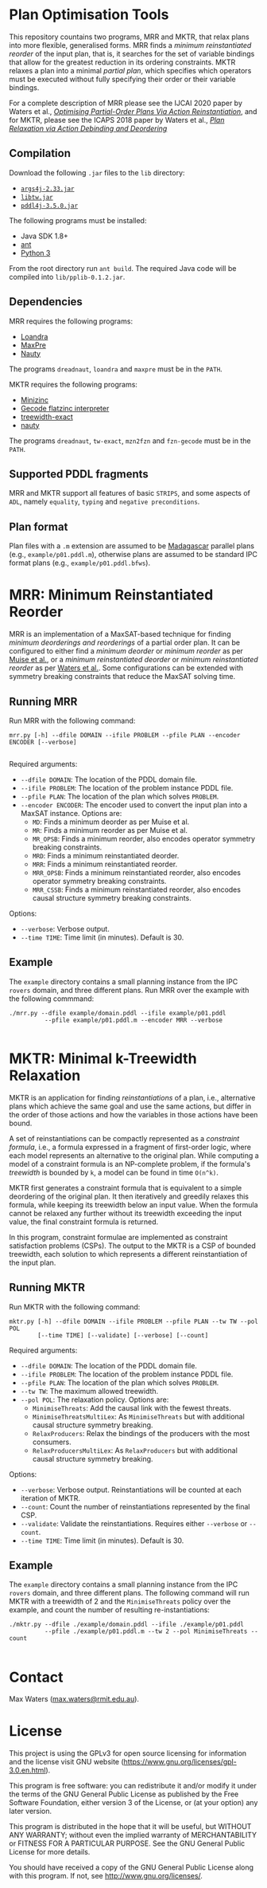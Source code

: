 # Plan Optimisation Tools

This repository countains two programs, MRR and MKTR, that relax plans into more flexible, generalised forms.
MRR finds a *minimum reinstantiated reorder* of the input plan, that is, it searches for the set of variable bindings that allow for the greatest reduction in its ordering constraints.
MKTR relaxes a plan into a minimal *partial plan*, which specifies which operators must be executed without fully specifying their order or their variable bindings.

For a complete description of MRR please see the IJCAI 2020 paper by Waters et al., [*Optimising Partial-Order Plans Via Action Reinstantiation*](https://www.ijcai.org/Proceedings/2020/573), and for MKTR, please see the ICAPS 2018 paper by Waters et al., [*Plan Relaxation via Action Debinding and Deordering*](https://www.aaai.org/ocs/index.php/ICAPS/ICAPS18/paper/viewPaper/17765)

## Compilation

Download the following `.jar` files to the `lib` directory:

* [`args4j-2.33.jar`](https://github.com/kohsuke/args4j)
* [`libtw.jar`](http://www.treewidth.com/treewidth/)
* [`pddl4j-3.5.0.jar`](https://github.com/pellierd/pddl4j)

The following programs must be installed:

* Java SDK 1.8+
* [ant](http://ant.apache.org)
* [Python 3](https://www.python.org/)

From the root directory run `ant build`. The required Java code will be compiled into `lib/pplib-0.1.2.jar`.

## Dependencies

MRR requires the following programs:

* [Loandra](https://github.com/jezberg/loandra)
* [MaxPre](https://github.com/Laakeri/maxpre)
* [Nauty](https://pallini.di.uniroma1.it/)

The programs `dreadnaut`, `loandra` and `maxpre` must be in the `PATH`.

MKTR requires the following programs:

* [Minizinc](http://www.minizinc.org)
* [Gecode flatzinc interpreter](http://www.gecode.org/flatzinc.html)
* [treewidth-exact](https://github.com/TCS-Meiji/treewidth-exact)
* [nauty](https://pallini.di.uniroma1.it/)

The programs `dreadnaut`, `tw-exact`, `mzn2fzn` and `fzn-gecode` must be in the `PATH`.

## Supported PDDL fragments

MRR and MKTR support all features of basic `STRIPS`, and some aspects of `ADL`, namely `equality`, `typing` and `negative preconditions`.

## Plan format

Plan files with a `.m` extension are assumed to be [Madagascar](https://research.ics.aalto.fi/software/sat/madagascar/) parallel plans (e.g., `example/p01.pddl.m`), otherwise plans are assumed to be standard IPC format plans (e.g., `example/p01.pddl.bfws`).


# MRR: Minimum Reinstantiated Reorder

MRR is an implementation of a MaxSAT-based technique for finding *minimum deorderings and reorderings* of a partial order plan. It can be configured to either find a *minimum deorder* or *minimum reorder* as per [Muise et al.](https://www.jair.org/index.php/jair/article/view/11024), or a *minimum reinstantiated deorder* or *minimum reinstantiated reorder* as per [Waters et al.](https://www.ijcai.org/Proceedings/2020/573).
Some configurations can be extended with symmetry breaking constraints that reduce the MaxSAT solving time.

## Running MRR

Run MRR with the following command:

```
mrr.py [-h] --dfile DOMAIN --ifile PROBLEM --pfile PLAN --encoder ENCODER [--verbose]
			  	 
```

Required arguments:

* `--dfile DOMAIN`: The location of the PDDL domain file.
* `--ifile PROBLEM`: The location of the problem instance PDDL file.
* `--pfile PLAN`: The location of the plan which solves `PROBLEM`.
* `--encoder ENCODER`: The encoder used to convert the input plan into a MaxSAT instance. Options are: 
	* `MD`: Finds a minimum deorder as per Muise et al.
	* `MR`: Finds a minimum reorder as per Muise et al.
	* `MR_OPSB`: Finds a minimum reorder, also encodes operator symmetry breaking constraints.
	* `MRD`: Finds a minimum reinstantiated deorder.
	* `MRR`: Finds a minimum reinstantiated reorder.
	* `MRR_OPSB`: Finds a minimum reinstantiated reorder, also encodes operator symmetry breaking constraints.
    * `MRR_CSSB`: Finds a minimum reinstantiated reorder, also encodes causal structure symmetry breaking constraints.
	
Options:

* `--verbose`: Verbose output.
* `--time TIME`: Time limit (in minutes). Default is 30.


## Example

The `example` directory contains a small planning instance from the IPC `rovers` domain, and three different plans. Run MRR over the example with the following commmand:

```
./mrr.py --dfile example/domain.pddl --ifile example/p01.pddl
		  --pfile example/p01.pddl.m --encoder MRR --verbose
			  	 
```

# MKTR: Minimal k-Treewidth Relaxation

MKTR is an application for finding *reinstantiations* of a plan, i.e., alternative plans which achieve the same goal and use the same actions, but differ in the order of those actions and how the variables in those actions have been bound.

A set of reinstantiations can be compactly represented as a *constraint formula*, i.e., a formula expressed in a fragment of first-order logic, where each model represents an alternative to the original plan.
While computing a model of a constraint formula is an NP-complete problem, if the formula's *treewidth* is bounded by `k`, a model can be found in time `O(n^k)`.

MKTR first generates a constraint formula that is equivalent to a simple deordering of the original plan.
It then iteratively and greedily relaxes this formula, while keeping its treewidth below an input value.
When the formula cannot be relaxed any further without its treewidth exceeding the input value, the final constraint formula is returned.

In this program, constraint formulae are implemented as constraint satisfaction problems (CSPs).
The output to the MKTR is a CSP of bounded treewidth, each solution to which represents a different reinstantiation of the input plan.

## Running MKTR

Run MKTR with the following command:


```
mktr.py [-h] --dfile DOMAIN --ifile PROBLEM --pfile PLAN --tw TW --pol POL 
        [--time TIME] [--validate] [--verbose] [--count] 	 
```

Required arguments:

* `--dfile DOMAIN`: The location of the PDDL domain file.
* `--ifile PROBLEM`: The location of the problem instance PDDL file.
* `--pfile PLAN`: The location of the plan which solves `PROBLEM`.
* `--tw TW`: The maximum allowed treewidth.
* `--pol POL`: The relaxation policy. Options are: 
	* `MinimiseThreats`: Add the causal link with the fewest threats.
	* `MinimiseThreatsMultiLex`: As `MinimiseThreats` but with additional causal structure symmetry breaking.
    * `RelaxProducers`: Relax the bindings of the producers with the most consumers.
	* `RelaxProducersMultiLex`: As `RelaxProducers` but with additional causal structure symmetry breaking.
  
Options:

* `--verbose`: Verbose output. Reinstantiations will be counted at each iteration of MKTR.
* `--count`: Count the number of reinstantiations represented by the final CSP.
* `--validate`: Validate the reinstantiations. Requires either `--verbose` or `--count`.
* `--time TIME`: Time limit (in minutes). Default is 30.

## Example

The `example` directory contains a small planning instance from the IPC `rovers` domain, and three different plans. The following command will run MKTR with a treewidth of 2 and the `MinimiseThreats` policy over the example, and count the number of resulting re-instantiations:

```
./mktr.py --dfile ./example/domain.pddl --ifile ./example/p01.pddl 
          --pfile ./example/p01.pddl.m --tw 2 --pol MinimiseThreats --count
			  	 
```

# Contact

Max Waters (max.waters@rmit.edu.au).
 
# License

This project is using the GPLv3 for open source licensing for information and the license visit GNU website (https://www.gnu.org/licenses/gpl-3.0.en.html).

This program is free software: you can redistribute it and/or modify it under the terms of the GNU General Public License as published by the Free Software Foundation, either version 3 of the License, or (at your option) any later version.

This program is distributed in the hope that it will be useful, but WITHOUT ANY WARRANTY; without even the implied warranty of MERCHANTABILITY or FITNESS FOR A PARTICULAR PURPOSE. See the GNU General Public License for more details.

You should have received a copy of the GNU General Public License along with this program. If not, see http://www.gnu.org/licenses/.
